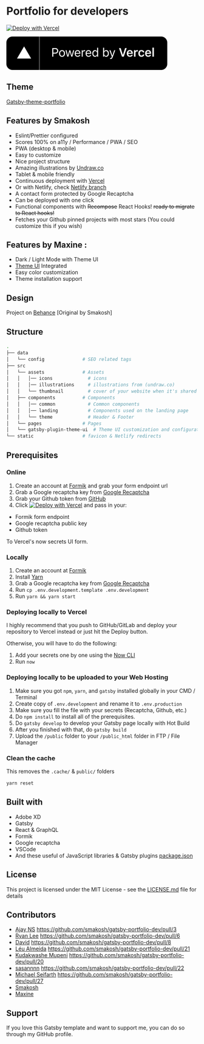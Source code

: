 # Portfolio for developers

[![Deploy with Vercel](https://vercel.co/button)](https://vercel.co/new/project?template=https://github.com/lavinske/gatsby-portfolio)

[![Powered by Vercel](./powered-by-vercel.svg)](https://vercel.co?utm_source=lavinske)

## Theme

[Gatsby-theme-portfolio](https://github.com/lavinske/gatsby-theme-portfolio)

## Features by Smakosh

- Eslint/Prettier configured
- Scores 100% on a11y / Performance / PWA / SEO
- PWA (desktop & mobile)
- Easy to customize
- Nice project structure
- Amazing illustrations by [Undraw.co](https://undraw.co)
- Tablet & mobile friendly
- Continuous deployment with [Vercel](https://vercel.co/?utm_source=smakosh)
- Or with Netlify, check [Netlify branch](https://github.com/smakosh/gatsby-portfolio-dev/tree/netlify)
- A contact form protected by Google Recaptcha
- Can be deployed with one click
- Functional components with ~~Recompose~~ React Hooks! ~~ready to migrate to React hooks!~~
- Fetches your Github pinned projects with most stars (You could customize this if you wish)

## Features by Maxine :

- Dark / Light Mode with Theme UI
- [Theme UI](https://theme-ui.org) Integrated
- Easy color customization
- Theme installation support

## Design

Project on [Behance](https://www.behance.net/gallery/74172961/Free-Gatsby-portfolio-for-developers) [Original by Smakosh]

## Structure

```bash
.
├── data
│   └── config              # SEO related tags
├── src
│   └── assets              # Assets
│   │   │── icons             # icons
│   │   │── illustrations     # illustrations from (undraw.co)
│   │   └── thumbnail         # cover of your website when it's shared to social media
│   ├── components          # Components
│   │   │── common            # Common components
│   │   │── landing           # Components used on the landing page
│   │   └── theme             # Header & Footer
│   └── pages               # Pages
│   └── gatsby-plugin-theme-ui	# Theme UI customization and configuration page     
└── static                  # favicon & Netlify redirects
```

## Prerequisites

### Online

1. Create an account at [Formik](https://formik.com/?utm_source=lavinske) and grab your form endpoint url
2. Grab a Google recaptcha key from [Google Recaptcha](https://www.google.com/recaptcha/admin)
3. Grab your Github token from [GitHub](https://github.com/settings/tokens/new?scopes=repo&description=gatsby-portfolio)
4. Click [![Deploy with Vercel](https://zeit.co/button)](https://zeit.co/new/project?template=https://github.com/lavinske/gatsby-portfolio) and pass in your:
  
  - Formik form endpoint
  - Google recaptcha public key
  - Github token

To Vercel's now secrets UI form.

### Locally

1. Create an account at [Formik](https://formik.com/?utm_source=lavinske)
2. Install [Yarn](https://yarnpkg.com/en/)
3. Grab a Google recaptcha key from [Google Recaptcha](https://www.google.com/recaptcha/admin)
4. Run `cp .env.development.template .env.development`
5. Run `yarn && yarn start`

### Deploying locally to Vercel

I highly recommend that you push to GitHub/GitLab and deploy your repository to Vercel instead or just hit the Deploy button.

Otherwise, you will have to do the following:

1. Add your secrets one by one using the [Now CLI](https://vercel.co/docs/now-cli)
2. Run `now`


### Deploying locally to be uploaded to your Web Hosting

1. Make sure you got `npm`, `yarn`, and `gatsby` installed globally in your CMD / Terminal 
2. Create copy of `.env.development` and rename it to `.env.production`
3. Make sure you fill the file with your secrets (Recaptcha, Github, etc.)
4. Do `npm install` to install all of the prerequisites.
5. Do `gatsby develop` to develop your Gatsby page locally with Hot Build
6. After you finished with that, do `gatsby build`
7. Upload the `/public` folder to your `/public_html` folder in FTP / File Manager

### Clean the cache

This removes the `.cache/` & `public/` folders

```bash
yarn reset
```

## Built with

- Adobe XD
- Gatsby
- React & GraphQL
- Formik
- Google recaptcha
- VSCode
- And these useful of JavaScript libraries & Gatsby plugins [package.json](package.json)

## License

This project is licensed under the MIT License - see the [LICENSE.md](LICENSE.md) file for details

## Contributors

- [Ajay NS](https://github.com/ajayns) https://github.com/smakosh/gatsby-portfolio-dev/pull/3
- [Ryan Lee](https://github.com/drdgvhbh) https://github.com/smakosh/gatsby-portfolio-dev/pull/6
- [David](https://github.com/davidavz) https://github.com/smakosh/gatsby-portfolio-dev/pull/8
- [Léu Almeida](https://github.com/LeuAlmeida) https://github.com/smakosh/gatsby-portfolio-dev/pull/21
- [Kudakwashe Mupeni](https://github.com/2wce) https://github.com/smakosh/gatsby-portfolio-dev/pull/20
- [sasannnn](https://github.com/sasannnn) https://github.com/smakosh/gatsby-portfolio-dev/pull/22
- [Michael Seifarth](https://github.com/Kageetai) https://github.com/smakosh/gatsby-portfolio-dev/pull/27
- [Smakosh](https://smakosh.com)
- [Maxine](https://lav.my.id)

## Support

If you love this Gatsby template and want to support me, you can do so through my GitHub profile.
